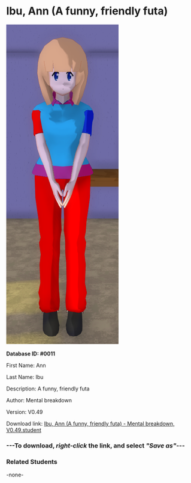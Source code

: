 # Ibu, Ann (A funny, friendly futa)

<img src="../../Files/Images/Ibu, Ann (A funny, friendly futa).png" title="Ibu, Ann (A funny, friendly futa) - Mental breakdown, V0.49">

**Database ID: #0011**

First Name: Ann

Last Name: Ibu

Description: A funny, friendly futa

Author: Mental breakdown

Version: V0.49

Download link: <a href="https://raw.githubusercontent.com/Arbiter1223/Daigaku-Gurashi-Custom-Students/master/Files/Student%20Files/Ibu%2C%20Ann%20(A%20funny%2C%20friendly%20futa)%20-%20Mental%20breakdown%2C%20V0.49.student">Ibu, Ann (A funny, friendly futa) - Mental breakdown, V0.49.student</a>

### ---**To download, _right-click_ the link, and select _"Save as"_**---

### Related Students

-none-
